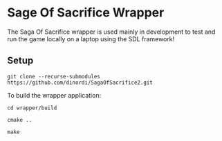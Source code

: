 
# Sage Of Sacrifice Wrapper

The Saga Of Sacrifice wrapper is used mainly in development to test and run the game locally on a laptop using the SDL framework!

## Setup

`git clone --recurse-submodules https://github.com/dinordi/SagaOfSacrifice2.git`

To build the wrapper application:

`cd wrapper/build`

`cmake ..`

`make`



